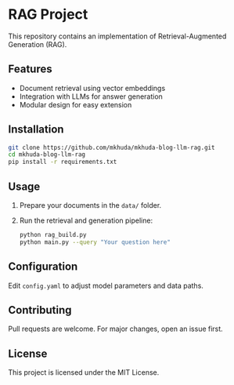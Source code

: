 # RAG Project

This repository contains an implementation of Retrieval-Augmented Generation (RAG).

## Features

- Document retrieval using vector embeddings
- Integration with LLMs for answer generation
- Modular design for easy extension

## Installation

```bash
git clone https://github.com/mkhuda/mkhuda-blog-llm-rag.git
cd mkhuda-blog-llm-rag
pip install -r requirements.txt
```

## Usage

1. Prepare your documents in the `data/` folder.
2. Run the retrieval and generation pipeline:

    ```bash
    python rag_build.py
    python main.py --query "Your question here"
    ```

## Configuration

Edit `config.yaml` to adjust model parameters and data paths.

## Contributing

Pull requests are welcome. For major changes, open an issue first.

## License

This project is licensed under the MIT License.